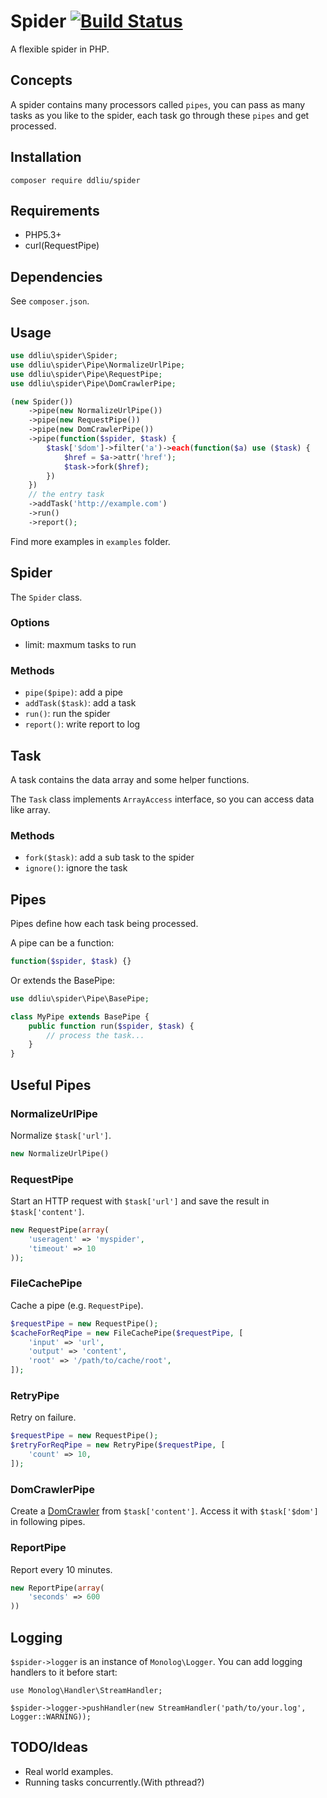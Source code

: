 # Spider [![Build Status](https://travis-ci.org/ddliu/spider.svg)](https://travis-ci.org/ddliu/spider)

A flexible spider in PHP.

## Concepts

A spider contains many processors called `pipes`, you can pass as many tasks as you like to the spider, each task go through these `pipes` and get processed.

## Installation

```
composer require ddliu/spider
```

## Requirements

- PHP5.3+
- curl(RequestPipe)

## Dependencies

See `composer.json`.

## Usage

```php
use ddliu\spider\Spider;
use ddliu\spider\Pipe\NormalizeUrlPipe;
use ddliu\spider\Pipe\RequestPipe;
use ddliu\spider\Pipe\DomCrawlerPipe;

(new Spider())
    ->pipe(new NormalizeUrlPipe())
    ->pipe(new RequestPipe())
    ->pipe(new DomCrawlerPipe())
    ->pipe(function($spider, $task) {
        $task['$dom']->filter('a')->each(function($a) use ($task) {
            $href = $a->attr('href');
            $task->fork($href);
        })
    })
    // the entry task
    ->addTask('http://example.com')
    ->run()
    ->report();
```

Find more examples in `examples` folder.

## Spider

The `Spider` class.

### Options

- limit: maxmum tasks to run

### Methods

- `pipe($pipe)`: add a pipe
- `addTask($task)`: add a task
- `run()`: run the spider
- `report()`: write report to log

## Task

A task contains the data array and some helper functions.

The `Task` class implements `ArrayAccess` interface, so you can access data like array.

### Methods

- `fork($task)`: add a sub task to the spider
- `ignore()`: ignore the task


## Pipes

Pipes define how each task being processed.

A pipe can be a function:

```php
function($spider, $task) {}
```

Or extends the BasePipe:

```php
use ddliu\spider\Pipe\BasePipe;

class MyPipe extends BasePipe {
    public function run($spider, $task) {
        // process the task...
    }
}
```

## Useful Pipes

### NormalizeUrlPipe

Normalize `$task['url']`.

```php
new NormalizeUrlPipe()
```

### RequestPipe

Start an HTTP request with `$task['url']` and save the result in `$task['content']`.

```php
new RequestPipe(array(
    'useragent' => 'myspider',
    'timeout' => 10
));
```

### FileCachePipe

Cache a pipe (e.g. `RequestPipe`).

```php
$requestPipe = new RequestPipe();
$cacheForReqPipe = new FileCachePipe($requestPipe, [
    'input' => 'url',
    'output' => 'content',
    'root' => '/path/to/cache/root',
]);
```

### RetryPipe

Retry on failure.

```php
$requestPipe = new RequestPipe();
$retryForReqPipe = new RetryPipe($requestPipe, [
    'count' => 10,
]);
```

### DomCrawlerPipe

Create a [DomCrawler](https://github.com/symfony/DomCrawler) from `$task['content']`. Access it with `$task['$dom']` in following pipes.

### ReportPipe

Report every 10 minutes.

```php
new ReportPipe(array(
    'seconds' => 600
))
```

## Logging

`$spider->logger` is an instance of `Monolog\Logger`. You can add logging handlers to it before start:

```
use Monolog\Handler\StreamHandler;

$spider->logger->pushHandler(new StreamHandler('path/to/your.log', Logger::WARNING));
```

## TODO/Ideas

- Real world examples.
- Running tasks concurrently.(With pthread?)
